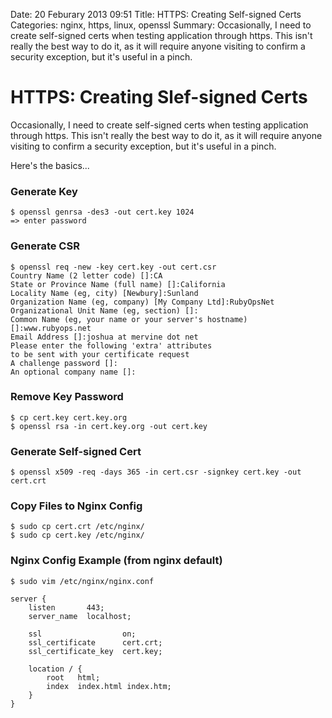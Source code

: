 Date: 20 Feburary 2013 09:51
Title: HTTPS: Creating Self-signed Certs
Categories: nginx, https, linux, openssl
Summary: Occasionally, I need to create self-signed certs when testing application through https. This isn't really the best way to do it, as it will require anyone visiting to confirm a security exception, but it's useful in a pinch.

# HTTPS: Creating Slef-signed Certs

Occasionally, I need to create self-signed certs when testing application through https. This isn't really the best way to do it, as it will require anyone visiting to confirm a security exception, but it's useful in a pinch.

Here's the basics...

### Generate Key


    $ openssl genrsa -des3 -out cert.key 1024
    => enter password

### Generate CSR

    $ openssl req -new -key cert.key -out cert.csr
    Country Name (2 letter code) []:CA
    State or Province Name (full name) []:California
    Locality Name (eg, city) [Newbury]:Sunland
    Organization Name (eg, company) [My Company Ltd]:RubyOpsNet
    Organizational Unit Name (eg, section) []:
    Common Name (eg, your name or your server's hostname) []:www.rubyops.net
    Email Address []:joshua at mervine dot net
    Please enter the following 'extra' attributes
    to be sent with your certificate request
    A challenge password []:
    An optional company name []:

### Remove Key Password

    $ cp cert.key cert.key.org
    $ openssl rsa -in cert.key.org -out cert.key

### Generate Self-signed Cert

    $ openssl x509 -req -days 365 -in cert.csr -signkey cert.key -out cert.crt

### Copy Files to Nginx Config 

    $ sudo cp cert.crt /etc/nginx/
    $ sudo cp cert.key /etc/nginx/

### Nginx Config Example (from nginx default)

    $ sudo vim /etc/nginx/nginx.conf
    
    server {
        listen       443;
        server_name  localhost;

        ssl                  on;
        ssl_certificate      cert.crt;
        ssl_certificate_key  cert.key;

        location / {
            root   html;
            index  index.html index.htm;
        }
    }
